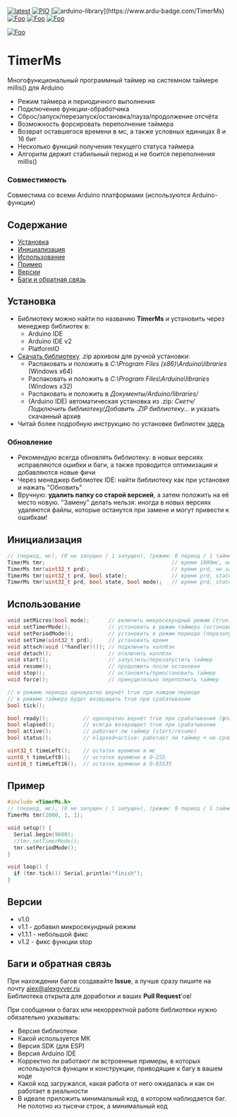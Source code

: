 [![latest](https://img.shields.io/github/v/release/GyverLibs/TimerMs.svg?color=brightgreen)](https://github.com/GyverLibs/TimerMs/releases/latest/download/TimerMs.zip)
[![PIO](https://badges.registry.platformio.org/packages/gyverlibs/library/TimerMs.svg)](https://registry.platformio.org/libraries/gyverlibs/TimerMs)
[![arduino-library](https://www.ardu-badge.com/badge/TimerMs.svg?)](https://www.ardu-badge.com/TimerMs)
[![Foo](https://img.shields.io/badge/Website-AlexGyver.ru-blue.svg?style=flat-square)](https://alexgyver.ru/)
[![Foo](https://img.shields.io/badge/%E2%82%BD$%E2%82%AC%20%D0%9D%D0%B0%20%D0%BF%D0%B8%D0%B2%D0%BE-%D1%81%20%D1%80%D1%8B%D0%B1%D0%BA%D0%BE%D0%B9-orange.svg?style=flat-square)](https://alexgyver.ru/support_alex/)
[![Foo](https://img.shields.io/badge/README-ENGLISH-blueviolet.svg?style=flat-square)](https://github-com.translate.goog/GyverLibs/TimerMs?_x_tr_sl=ru&_x_tr_tl=en)  

[![Foo](https://img.shields.io/badge/ПОДПИСАТЬСЯ-НА%20ОБНОВЛЕНИЯ-brightgreen.svg?style=social&logo=telegram&color=blue)](https://t.me/GyverLibs)

# TimerMs
Многофункциональный программный таймер на системном таймере millis() для Arduino
- Режим таймера и периодичного выполнения
- Подключение функции-обработчика
- Сброс/запуск/перезапуск/остановка/пауза/продолжение отсчёта
- Возможность форсировать переполнение таймера
- Возврат оставшегося времени в мс, а также условных единицах 8 и 16 бит
- Несколько функций получения текущего статуса таймера
- Алгоритм держит стабильный период и не боится переполнения millis()

### Совместимость
Совместима со всеми Arduino платформами (используются Arduino-функции)

## Содержание
- [Установка](#install)
- [Инициализация](#init)
- [Использование](#usage)
- [Пример](#example)
- [Версии](#versions)
- [Баги и обратная связь](#feedback)

<a id="install"></a>
## Установка
- Библиотеку можно найти по названию **TimerMs** и установить через менеджер библиотек в:
    - Arduino IDE
    - Arduino IDE v2
    - PlatformIO
- [Скачать библиотеку](https://github.com/GyverLibs/TimerMs/archive/refs/heads/main.zip) .zip архивом для ручной установки:
    - Распаковать и положить в *C:\Program Files (x86)\Arduino\libraries* (Windows x64)
    - Распаковать и положить в *C:\Program Files\Arduino\libraries* (Windows x32)
    - Распаковать и положить в *Документы/Arduino/libraries/*
    - (Arduino IDE) автоматическая установка из .zip: *Скетч/Подключить библиотеку/Добавить .ZIP библиотеку…* и указать скачанный архив
- Читай более подробную инструкцию по установке библиотек [здесь](https://alexgyver.ru/arduino-first/#%D0%A3%D1%81%D1%82%D0%B0%D0%BD%D0%BE%D0%B2%D0%BA%D0%B0_%D0%B1%D0%B8%D0%B1%D0%BB%D0%B8%D0%BE%D1%82%D0%B5%D0%BA)
### Обновление
- Рекомендую всегда обновлять библиотеку: в новых версиях исправляются ошибки и баги, а также проводится оптимизация и добавляются новые фичи
- Через менеджер библиотек IDE: найти библиотеку как при установке и нажать "Обновить"
- Вручную: **удалить папку со старой версией**, а затем положить на её место новую. "Замену" делать нельзя: иногда в новых версиях удаляются файлы, которые останутся при замене и могут привести к ошибкам!


<a id="init"></a>
## Инициализация
```cpp
// (период, мс), (0 не запущен / 1 запущен), (режим: 0 период / 1 таймер)
TimerMs tmr;                                        // время 1000мс, не запущен, режим периода
TimerMs tmr(uint32_t prd);                          // время prd, не запущен, режим периода
TimerMs tmr(uint32_t prd, bool state);              // время prd, state статус, режим периода
TimerMs tmr(uint32_t prd, bool state, bool mode);   // время prd, state статус, mode: 0 период / 1 таймер
```

<a id="usage"></a>
## Использование
```cpp
void setMicros(bool mode);      // включить микросекундный режим (true)
void setTimerMode();            // установить в режим таймера (остановится после срабатывания)
void setPeriodMode();  			// установить в режим периода (перезапустится после срабатывания)
void setTime(uint32_t prd);     // установить время
void attach(void (*handler)()); // подключить коллбэк
void detach();                  // отключить коллбэк
void start();                   // запустить/перезапустить таймер
void resume();                  // продолжить после остановки
void stop();                    // остановить/приостановить таймер
void force();                   // принудительно переполнить таймер

// в режиме периода однократно вернёт true при каждом периоде
// в режиме таймера будет возвращать true при срабатывании
bool tick();

bool ready();           // однократно вернёт true при срабатывании (флаг)
bool elapsed();         // всегда возвращает true при срабатывании
bool active();          // работает ли таймер (start/resume)
bool status();          // elapsed+active: работает ли таймер + не сработал ли он

uint32_t timeLeft();    // остаток времени в мс
uint8_t timeLeft8();    // остаток времени в 0-255
uint16_t timeLeft16();  // остаток времени в 0-65535
```

<a id="example"></a>
## Пример
```cpp
#include <TimerMs.h>
// (период, мс), (0 не запущен / 1 запущен), (режим: 0 период / 1 таймер)
TimerMs tmr(2000, 1, 1);

void setup() {
  Serial.begin(9600);
  //tmr.setTimerMode();
  tmr.setPeriodMode();
}

void loop() {
  if (tmr.tick()) Serial.println("finish");
}
```

<a id="versions"></a>
## Версии
- v1.0
- v1.1 - добавил микросекундный режим
- v1.1.1 - небольшой фикс
- v1.2 - фикс функции stop

<a id="feedback"></a>
## Баги и обратная связь
При нахождении багов создавайте **Issue**, а лучше сразу пишите на почту [alex@alexgyver.ru](mailto:alex@alexgyver.ru)  
Библиотека открыта для доработки и ваших **Pull Request**'ов!


При сообщении о багах или некорректной работе библиотеки нужно обязательно указывать:
- Версия библиотеки
- Какой используется МК
- Версия SDK (для ESP)
- Версия Arduino IDE
- Корректно ли работают ли встроенные примеры, в которых используются функции и конструкции, приводящие к багу в вашем коде
- Какой код загружался, какая работа от него ожидалась и как он работает в реальности
- В идеале приложить минимальный код, в котором наблюдается баг. Не полотно из тысячи строк, а минимальный код
